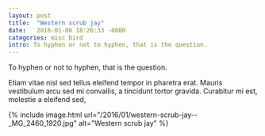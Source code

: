 ```yaml
---
layout: post
title:  "Western scrub jay"
date:   2016-01-06 18:26:33 -0800
categories: misc bird
intro: To hyphen or not to hyphen, that is the question.
---
```

To hyphen or not to hyphen, that is the question.

Etiam vitae nisl sed tellus eleifend tempor in pharetra erat. Mauris vestibulum arcu sed mi convallis, a tincidunt tortor gravida. Curabitur mi est, molestie a eleifend sed,

{% include image.html url="/2016/01/western-scrub-jay--_MG_2460_1920.jpg" alt="Western scrub jay" %}